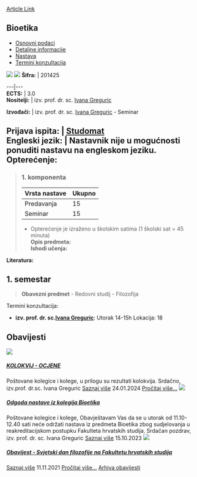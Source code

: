 [Article Link](https://www.fhs.hr/predmet/bio_a)

## Bioetika
  * [Osnovni podaci](https://www.fhs.hr/predmet/bio_a#v1id-904793_584317_1_0 "Osnovni podaci")
  * [Detaljne informacije](https://www.fhs.hr/predmet/bio_a#v1id-904793_584317_1_1 "Detaljne informacije")
  * [Nastava](https://www.fhs.hr/predmet/bio_a#v1id-904793_584317_1_2 "Nastava")
  * [Termini konzultacija](https://www.fhs.hr/predmet/bio_a#v1id-904793_584317_1_3 "Termini konzultacija")


[![](https://www.fhs.hr/img/flags/gif/hr.gif)](https://www.fhs.hr/predmet/bio_a) [![](https://www.fhs.hr/img/flags/gif/gb.gif)](https://www.fhs.hr/en/course/bio_a)
**Šifra:** |  201425  
  
---|---  
**ECTS:** |  3.0   
**Nositelji:** |  izv. prof. dr. sc. [Ivana Greguric](https://www.fhs.hr/djelatnik/ivana.greguric)   
  
**Izvođači:** |  izv. prof. dr. sc. [Ivana Greguric](https://www.fhs.hr/djelatnik/ivana.greguric) - Seminar  
  
**Prijava ispita:** |  [Studomat](http://www.isvu.hr/studomat)  
**Engleski jezik:** |  Nastavnik nije u mogućnosti ponuditi nastavu na engleskom jeziku.   
**Opterećenje:**  
---  
> ### 1. komponenta
> | Vrsta nastave | Ukupno  
> ---|---  
> Predavanja | 15  
> Seminar | 15  
> * Opterećenje je izraženo u školskim satima (1 školski sat = 45 minuta)   
**Opis predmeta:**  
> **Ishodi učenja:**  

  
**Literatura:**  

  
**1. semestar**  
---  
> **Obavezni predmet** - Redovni studij - Filozofija  
>   
Termini konzultacija: 
  * **izv. prof. dr. sc.[Ivana Greguric](https://www.fhs.hr/djelatnik/ivana.greguric)**: 
Utorak 14-15h 
Lokacija: 18 


## Obavijesti
[ ![](https://www.fhs.hr/_pub/themes_static/hrstud2024/default/img/default_news.jpg) ](https://www.fhs.hr/predmet/bio_a?@=21m54#news_116144)
#####  [KOLOKVIJ - OCJENE](https://www.fhs.hr/predmet/bio_a?@=21m54#news_116144)
Poštovane kolegice i kolege, u prilogu su rezultati kolokvija. Srdačno, izv.prof. dr.sc. Ivana Greguric 
[Saznaj više](https://www.fhs.hr/predmet/bio_a?@=21m54#news_116144)
24.01.2024
[Pročitaj više...](https://www.fhs.hr/predmet/bio_a?@=21m54#news_116144 "Pročitaj obavijest: KOLOKVIJ - OCJENE")
[ ![](https://www.fhs.hr/_pub/themes_static/hrstud2024/default/img/default_news.jpg) ](https://www.fhs.hr/predmet/bio_a?@=21lc7#news_116144)
#####  [Odgoda nastave iz kolegija Bioetika](https://www.fhs.hr/predmet/bio_a?@=21lc7#news_116144)
Poštovane kolegice i kolege, Obavještavam Vas da se u utorak od 11.10-12.40 sati neće održati nastava iz predmeta Bioetika zbog sudjelovanja u reakreditacijskom postupku Fakulteta hrvatskih studija. Srdačan pozdrav, izv. prof. dr. sc. Ivana Greguric 
[Saznaj više](https://www.fhs.hr/predmet/bio_a?@=21lc7#news_116144)
15.10.2023
[ ![](https://www.fhs.hr/_pub/themes_static/hrstud2024/default/img/default_news.jpg) ](https://www.fhs.hr/predmet/bio_a?@=21gn8#news_116144)
#####  [Obavijest - Svjetski dan filozofije na Fakultetu hrvatskih studija](https://www.fhs.hr/predmet/bio_a?@=21gn8#news_116144)
[Saznaj više](https://www.fhs.hr/predmet/bio_a?@=21gn8#news_116144)
11.11.2021
[Pročitaj više...](https://www.fhs.hr/predmet/bio_a?@=21gn8#news_116144 "Pročitaj obavijest: Obavijest - Svjetski dan filozofije na Fakultetu hrvatskih studija")
[Arhiva obavijesti](https://www.fhs.hr/predmet/bio_a?@=2189b#news_116144 "Arhiva obavijesti")
